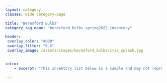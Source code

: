 ```yaml
---
layout: category
classes: wide category-page

title: "Beresford Bulbs"
category_tag_name: "beresford_bulbs_spring2022_inventory"

header:
 overlay_color: "#000"
 overlay_filter: "0.5"
 overlay_image: /assets/images/beresford_bulbs/iris_splash.jpg


intro: 
    - excerpt: "This inventory list below is a sample and may not represent all plants available at this time. Please email <a href='mailto:northcoastcnps@gmail.com?subject=Beresford Bulbs Inquiry'>northcoastcnps@gmail.com</a> for an up-to-date inventory list and puchasing information."

---
```

